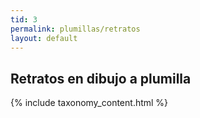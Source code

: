 ```yaml
---
tid: 3
permalink: plumillas/retratos
layout: default
---
```

## Retratos en dibujo a plumilla
{% include taxonomy_content.html %}
